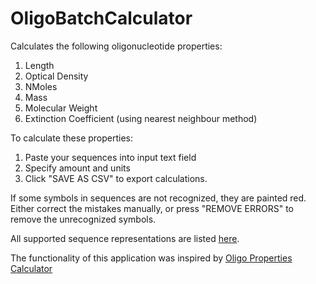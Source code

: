 # OligoBatchCalculator

Calculates the following oligonucleotide properties:
1. Length
2. Optical Density
3. NMoles
4. Mass
5. Molecular Weight
6. Extinction Coefficient (using nearest neighbour method)

To calculate these properties:
1. Paste your sequences into input text field
2. Specify amount and units
3. Click "SAVE AS CSV" to export calculations.

If some symbols in sequences are not recognized, they are painted red. Either correct
the mistakes manually, or press "REMOVE ERRORS" to remove the unrecognized symbols.

All supported sequence representations are listed [here](https://github.com/datagrok-ai/public/tree/master/packages/SequenceTranslator#sequence-representations).

The functionality of this application was inspired by [Oligo Properties Calculator](https://www.biosyn.com/Oligo-Calculator.aspx)
